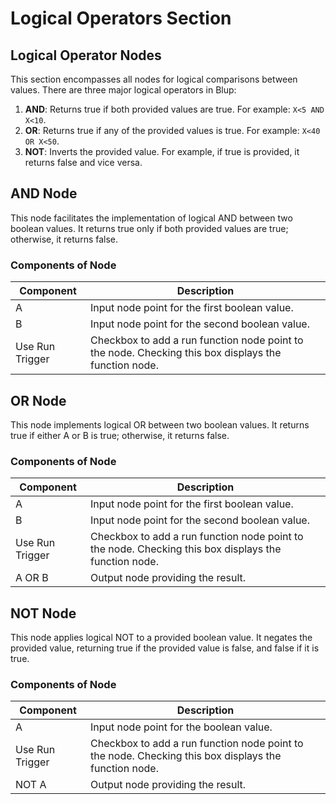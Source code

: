 # Logical Operators Section

## Logical Operator Nodes

This section encompasses all nodes for logical comparisons between values. There are three major logical operators in Blup:

1. **AND**: Returns true if both provided values are true. For example: `X<5 AND X<10`.
2. **OR**: Returns true if any of the provided values is true. For example: `X<40 OR X<50`.
3. **NOT**: Inverts the provided value. For example, if true is provided, it returns false and vice versa.

## AND Node

This node facilitates the implementation of logical AND between two boolean values. It returns true only if both provided values are true; otherwise, it returns false.

### Components of Node

| Component            | Description                                                                                        |
|----------------------|----------------------------------------------------------------------------------------------------|
| A                    | Input node point for the first boolean value.                                                      |
| B                    | Input node point for the second boolean value.                                                     |
| Use Run Trigger      | Checkbox to add a run function node point to the node. Checking this box displays the function node.|

## OR Node

This node implements logical OR between two boolean values. It returns true if either A or B is true; otherwise, it returns false.

### Components of Node

| Component            | Description                                                                                        |
|----------------------|----------------------------------------------------------------------------------------------------|
| A                    | Input node point for the first boolean value.                                                      |
| B                    | Input node point for the second boolean value.                                                     |
| Use Run Trigger      | Checkbox to add a run function node point to the node. Checking this box displays the function node.|
| A OR B               | Output node providing the result.                                                                  |

## NOT Node

This node applies logical NOT to a provided boolean value. It negates the provided value, returning true if the provided value is false, and false if it is true.

### Components of Node

| Component            | Description                                                                                        |
|----------------------|----------------------------------------------------------------------------------------------------|
| A                    | Input node point for the boolean value.                                                            |
| Use Run Trigger      | Checkbox to add a run function node point to the node. Checking this box displays the function node.|
| NOT A                | Output node providing the result.                                                                  |
